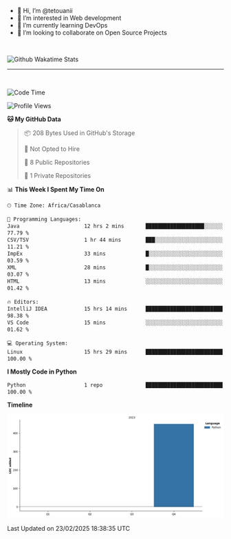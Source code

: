 - 👋 Hi, I’m @tetouanii
- 👀 I’m interested in Web development
- 🌱 I’m currently learning DevOps
- 💞️ I’m looking to collaborate on Open Source Projects

<br/>


![Github Wakatime Stats](https://github-readme-stats.vercel.app/api/wakatime/?username=@walidbosso&layout=compact&&theme=default&link="https://www.github.com/USERNAME/") 

--- 

<br/>


  
<!--START_SECTION:waka-->
![Code Time](http://img.shields.io/badge/Code%20Time-292%20hrs%209%20mins-blue)

![Profile Views](http://img.shields.io/badge/Profile%20Views-0-blue)

**🐱 My GitHub Data** 

> 📦 208 Bytes Used in GitHub's Storage 
 > 
> 🚫 Not Opted to Hire
 > 
> 📜 8 Public Repositories 
 > 
> 🔑 1 Private Repositories 
 > 
📊 **This Week I Spent My Time On** 

```text
🕑︎ Time Zone: Africa/Casablanca

💬 Programming Languages: 
Java                     12 hrs 2 mins       ███████████████████░░░░░░   77.79 % 
CSV/TSV                  1 hr 44 mins        ███░░░░░░░░░░░░░░░░░░░░░░   11.21 % 
ImpEx                    33 mins             █░░░░░░░░░░░░░░░░░░░░░░░░   03.59 % 
XML                      28 mins             █░░░░░░░░░░░░░░░░░░░░░░░░   03.07 % 
HTML                     13 mins             ░░░░░░░░░░░░░░░░░░░░░░░░░   01.42 % 

🔥 Editors: 
IntelliJ IDEA            15 hrs 14 mins      █████████████████████████   98.38 % 
VS Code                  15 mins             ░░░░░░░░░░░░░░░░░░░░░░░░░   01.62 % 

💻 Operating System: 
Linux                    15 hrs 29 mins      █████████████████████████   100.00 % 
```

**I Mostly Code in Python** 

```text
Python                   1 repo              █████████████████████████   100.00 % 
```



**Timeline**

![Lines of Code chart](https://raw.githubusercontent.com/tetouanii/tetouanii/main/assets/bar_graph.png)


 Last Updated on 23/02/2025 18:38:35 UTC
<!--END_SECTION:waka-->
